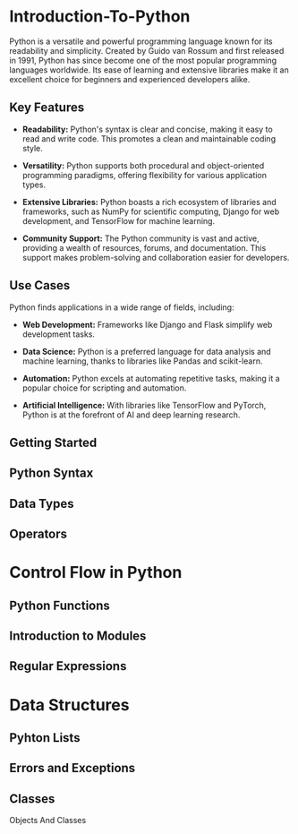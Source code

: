# Introduction-To-Python
Python is a versatile and powerful programming language known for its readability and simplicity. Created by Guido van Rossum and first released in 1991, Python has since become one of the most popular programming languages worldwide. Its ease of learning and extensive libraries make it an excellent choice for beginners and experienced developers alike.

## Key Features

- **Readability:** Python's syntax is clear and concise, making it easy to read and write code. This promotes a clean and maintainable coding style.

- **Versatility:** Python supports both procedural and object-oriented programming paradigms, offering flexibility for various application types.

- **Extensive Libraries:** Python boasts a rich ecosystem of libraries and frameworks, such as NumPy for scientific computing, Django for web development, and TensorFlow for machine learning.

- **Community Support:** The Python community is vast and active, providing a wealth of resources, forums, and documentation. This support makes problem-solving and collaboration easier for developers.

## Use Cases

Python finds applications in a wide range of fields, including:

- **Web Development:** Frameworks like Django and Flask simplify web development tasks.

- **Data Science:** Python is a preferred language for data analysis and machine learning, thanks to libraries like Pandas and scikit-learn.

- **Automation:** Python excels at automating repetitive tasks, making it a popular choice for scripting and automation.

- **Artificial Intelligence:** With libraries like TensorFlow and PyTorch, Python is at the forefront of AI and deep learning research.

## Getting Started
## Python Syntax

## Data Types

## Operators

# Control Flow in Python

## Python Functions

## Introduction to Modules

## Regular Expressions

# Data Structures

## Pyhton Lists

## Errors and Exceptions

## Classes

Objects And Classes
